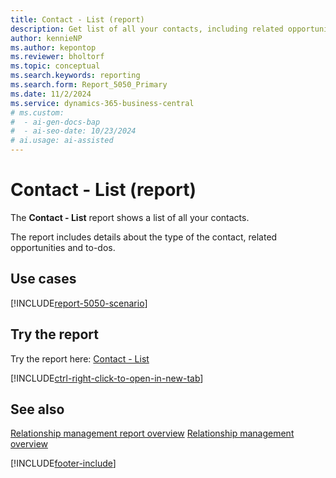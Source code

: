 ```yaml
---
title: Contact - List (report)
description: Get list of all your contacts, including related opportunities and to-dos.
author: kennieNP
ms.author: kepontop
ms.reviewer: bholtorf
ms.topic: conceptual
ms.search.keywords: reporting
ms.search.form: Report_5050_Primary
ms.date: 11/2/2024
ms.service: dynamics-365-business-central
# ms.custom:
#  - ai-gen-docs-bap
#  - ai-seo-date: 10/23/2024
# ai.usage: ai-assisted
---
```


# Contact - List (report)

The **Contact - List** report shows a list of all your contacts. 

The report includes details about the type of the contact, related opportunities and to-dos.


## Use cases

[!INCLUDE[report-5050-scenario](../includes/report-5050-scenario-include.md)]

<!-- 

Prompt

Below is a report in an ERP system. Provide 3-4 use cases for different personas working with project management or finance for projects.

Format like this:    
  
As a <persona>, use the report to    
* use case 1  
* use case 2    

Do not capitalize the persona names. 

Do not start lines with "Use the data to"

## Report name
Contact - List

## Report description


### What the report does

### Use cases


Please include your data sources and URLs

-->


## Try the report

Try the report here: [Contact - List](https://businesscentral.dynamics.com?report=5050)

[!INCLUDE[ctrl-right-click-to-open-in-new-tab](../includes/ctrl-right-click-to-open-in-new-tab.md)]

## See also

[Relationship management report overview](marketing-reports.md)
[Relationship management overview](marketing-relationship-management.md)

[!INCLUDE[footer-include](../includes/footer-banner.md)]
